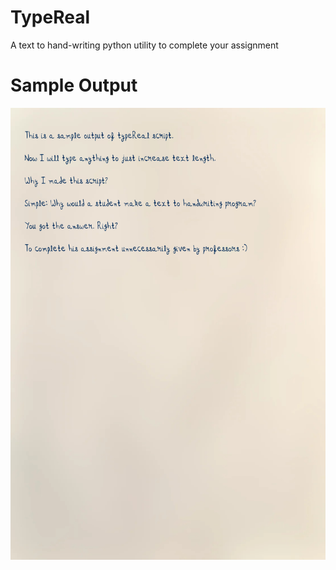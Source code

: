 # TypeReal
A text to hand-writing python utility to complete your assignment
# Sample Output
![alt Sample](https://github.com/vikram-kangotra/TypeReal/blob/main/Sample/sample1_0.png)
